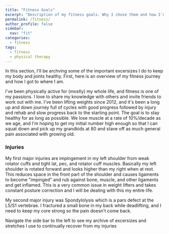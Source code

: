 ```yaml
---
title: "Fitness Goals"
excerpt: "Description of my fitness goals. Why I chose them and how I'm trying to achieve them."
permalink: /fitness/
author_profile: false
sidebar:
  nav: "fit"
categories:
  - fitness
tags:
  - fitness
  - physical therapy
---
```


In this section, I'll be archving some of the important excersizes I do to keep my body and joints healthy. First, here is an overview of my fitness journey and how I got to where I am. 

I've been physically active for (mostly) my whole life, and fitness is one of my passions. I love to share my knowledge with others and invite friends to work out with me. I've been lifting weights since 2012, and it's been a long up and down journey full of cycles with good progress followed by injury and rehab and slow progress back to the starting point. The goal is to stay healthy for as long as possible. We lose muscle at a rate of 10%/decade as we age, and I'm hoping to get my initial number high enough so that I can squat down and pick up my grandkids at 80 and stave off as much general pain associated with growing old.

### Injuries

My first major injuries are impingement in my left shoulder from weak rotator cuffs and tight lat, pec, and rotator cuff muscles. Basically my left shoulder is rotated forward and looks higher than my right when at rest. This reduces space in the front part of the shoulder and causes ligaments to become "impinged" and rub against bone, muscle, and other ligaments and get inflamed. This is a very common issue in weight lifters and takes constant posture correction and I will be dealing with this my entire life. 

My second major injury was Spondylolysis which is a pars defect at the L5/S1 vertebrae. I fractured a small bone in my back while deadlifting, and I need to keep my core strong so the pain doesn't come back. 

Navigate the side bar to the left to see my archive of excersizes and stretches I use to continually recover from my injuries